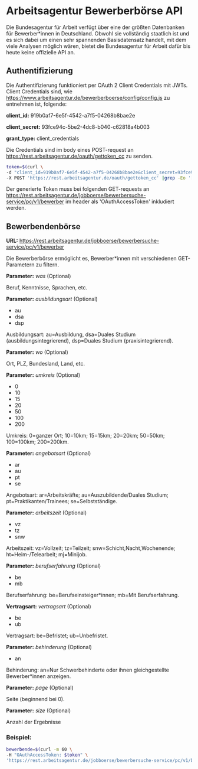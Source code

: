 # Arbeitsagentur Bewerberbörse API 
Die Bundesagentur für Arbeit verfügt über eine der größten Datenbanken für Bewerber*innen in Deutschland. Obwohl sie vollständig staatlich ist und es sich dabei um einen sehr spannenden Basisdatensatz handelt, mit dem viele Analysen möglich wären, bietet die Bundesagentur für Arbeit dafür bis heute keine offizielle API an.


## Authentifizierung
Die Authentifizierung funktioniert per OAuth 2 Client Credentials mit JWTs.
Client Credentials sind, wie https://www.arbeitsagentur.de/bewerberboerse/config/config.js zu entnehmen ist, folgende:

**client_id:** 919b0af7-6e5f-4542-a7f5-04268b8bae2e

**client_secret:** 93fce94c-5be2-4dc8-b040-c62818a4b003

**grant_type:** client_credentials

Die Credentials sind im body eines POST-request an https://rest.arbeitsagentur.de/oauth/gettoken_cc zu senden.

```bash
token=$(curl \
-d "client_id=919b0af7-6e5f-4542-a7f5-04268b8bae2e&client_secret=93fce94c-5be2-4dc8-b040-c62818a4b003&grant_type=client_credentials" \
-X POST 'https://rest.arbeitsagentur.de/oauth/gettoken_cc' |grep -Eo '[^"]{400,}'|head -n 1)
```

Der generierte Token muss bei folgenden GET-requests an https://rest.arbeitsagentur.de/jobboerse/bewerbersuche-service/pc/v1/bewerber im header als 'OAuthAccessToken' inkludiert werden.


## Bewerbendenbörse

**URL:** https://rest.arbeitsagentur.de/jobboerse/bewerbersuche-service/pc/v1/bewerber

Die Bewerberbörse ermöglicht es, Bewerber*innen mit verschiedenen GET-Parametern zu filtern. 


**Parameter:** *was* (Optional)

Beruf, Kenntnisse, Sprachen, etc.


**Parameter:** *ausbildungsart* (Optional)

- au
- dsa
- dsp

Ausbildungsart: au=Ausbildung, dsa=Duales Studium (ausbildungsintegrierend), dsp=Duales Studium (praxisintegrierend).


**Parameter:** *wo* (Optional)

Ort, PLZ, Bundesland, Land, etc.


**Parameter:** *umkreis* (Optional)

- 0
- 10
- 15
- 20
- 50
- 100
- 200

Umkreis: 0=ganzer Ort; 10=10km; 15=15km; 20=20km; 50=50km; 100=100km; 200=200km.


**Parameter:** *angebotsart* (Optional)

- ar
- au
- pt
- se

Angebotsart: ar=Arbeitskräfte; au=Auszubildende/Duales Studium; pt=Praktikanten/Trainees; se=Selbstständige.


**Parameter:** *arbeitszeit* (Optional)

- vz
- tz
- snw

Arbeitszeit: vz=Vollzeit; tz=Teilzeit; snw=Schicht,Nacht,Wochenende; ht=Heim-/Telearbeit; mj=Minijob.


**Parameter:** *berufserfahrung* (Optional)

- be
- mb

Berufserfahrung: be=Berufseinsteiger*innen; mb=Mit Berufserfahrung.


**Vertragsart:** *vertragsart* (Optional)

- be
- ub

Vertragsart: be=Befristet; ub=Unbefristet.


**Parameter:** *behinderung* (Optional)

- an

Behinderung: an=Nur Schwerbehinderte oder ihnen gleichgestellte Bewerber*innen anzeigen.


**Parameter:** *page* (Optional)

Seite (beginnend bei 0).


**Parameter:** *size* (Optional)

Anzahl der Ergebnisse


### Beispiel:


```bash
bewerbende=$(curl -m 60 \
-H "OAuthAccessToken: $token" \
'https://rest.arbeitsagentur.de/jobboerse/bewerbersuche-service/pc/v1/bewerber?angebotsart=ar&wo=Feucht&umkreis=0&page=0&size=25')
```


